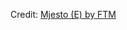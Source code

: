 <div id="observablehq-700686fe"></div>
<p>Credit: <a href="https://observablehq.com/d/7e80c377ee6aaeaf">Mjesto (E) by FTM</a></p>

<link rel="stylesheet" href="https://cdn.jsdelivr.net/npm/@observablehq/inspector@5/dist/inspector.css">
<script type="module">
import {Runtime, Inspector} from "https://cdn.jsdelivr.net/npm/@observablehq/runtime@5/dist/runtime.js";
import define from "https://api.observablehq.com/d/7e80c377ee6aaeaf@1416.js?v=4";
new Runtime().module(define, Inspector.into("#observablehq-700686fe"));
</script>
